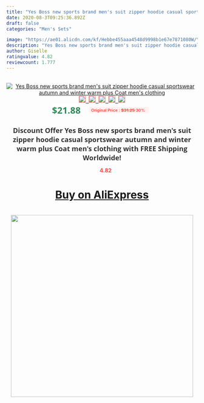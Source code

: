 ```yaml
---
title: "Yes Boss new sports brand men's suit zipper hoodie casual sportswear autumn and winter warm plus Coat men's clothing"
date: 2020-08-3T09:25:36.892Z
draft: false
categories: "Men's Sets"

image: "https://ae01.alicdn.com/kf/Hebbe455aaa4548d9998b1e67e7871080W/Yes-Boss-new-sports-brand-men-s-suit-zipper-hoodie-casual-sportswear-autumn-and-winter-warm.jpg"
description: "Yes Boss new sports brand men's suit zipper hoodie casual sportswear autumn and winter warm plus Coat men's clothing"
author: Giselle
ratingvalue: 4.82
reviewcount: 1.777
---
```

<br>
<div style="text-align: center;">
<a href="https://s.click.aliexpress.com/e/_AqZSDr" target="_blank" rel="nofollow noopener noreferrer"><img alt="Yes Boss new sports brand men's suit zipper hoodie casual sportswear autumn and winter warm plus Coat men's clothing" class="magnifier-image" src="https://ae01.alicdn.com/kf/Hebbe455aaa4548d9998b1e67e7871080W/Yes-Boss-new-sports-brand-men-s-suit-zipper-hoodie-casual-sportswear-autumn-and-winter-warm.jpg_640x640.jpg">
<br>
<img style="border:1px solid salmon" src="https://ae01.alicdn.com/kf/Hebbe455aaa4548d9998b1e67e7871080W/Yes-Boss-new-sports-brand-men-s-suit-zipper-hoodie-casual-sportswear-autumn-and-winter-warm.jpg_120x120.jpg">&nbsp;&nbsp;<img style="border:1px solid salmon" src="https://ae01.alicdn.com/kf/H095807223408466b87974496c23ed2969/Yes-Boss-new-sports-brand-men-s-suit-zipper-hoodie-casual-sportswear-autumn-and-winter-warm.jpg_120x120.jpg">&nbsp;&nbsp;<img style="border:1px solid salmon" src="https://ae01.alicdn.com/kf/H22dea7c6045c429681a225611258566dH/Yes-Boss-new-sports-brand-men-s-suit-zipper-hoodie-casual-sportswear-autumn-and-winter-warm.jpg_120x120.jpg">&nbsp;&nbsp;<img style="border:1px solid salmon" src="https://ae01.alicdn.com/kf/H7f51890cd9f74ae1a3021b2cb45cba83M/Yes-Boss-new-sports-brand-men-s-suit-zipper-hoodie-casual-sportswear-autumn-and-winter-warm.jpg_120x120.jpg">&nbsp;&nbsp;<img style="border:1px solid salmon" src="https://ae01.alicdn.com/kf/Hf13ab04b1d2745738006cd32a270afd0O/Yes-Boss-new-sports-brand-men-s-suit-zipper-hoodie-casual-sportswear-autumn-and-winter-warm.jpg_120x120.jpg"></a></div><br0>
<div style="text-align: center;"><span style="background-color: white; border: 0px; box-sizing: border-box; color: seagreen; display: inline-block; font-family: &quot;open sans&quot; , &quot;arial&quot; , &quot;helvetica&quot; , sans-serif , &quot;heiti&quot;; font-size: 24px; font-stretch: inherit; font-weight: 700; line-height: inherit; margin: 0px 10px 0px 0px; padding: 0px; vertical-align: middle;">$21.88 </span>
<span style="background: rgb(255 , 241 , 241); border-radius: 3px; border: 0px; box-sizing: border-box; color: #ff4747; display: inline-block; font-family: inherit; font-size: 12px; font-stretch: inherit; font-style: inherit; font-variant: inherit; font-weight: 600; line-height: inherit; margin: 0px; padding: 2px 5px; transform: scale(0.9); vertical-align: middle;">Original Price : <b style="text-decoration: line-through;">$31.25 </b> 30%&nbsp;&nbsp;</span></div>
<h1 style="color: #333333; display: inline-block; font-family: &quot;open sans&quot; , &quot;arial&quot; , &quot;helvetica&quot; , sans-serif , &quot;heiti&quot;; font-size: 18px; font-stretch: inherit; font-weight: 700; text-align: center;">Discount Offer Yes Boss new sports brand men's suit zipper hoodie casual sportswear autumn and winter warm plus Coat men's clothing with FREE Shipping Worldwide!</h1>
<div style="color: #ff4747; text-align: center;">
<img src="https://4.bp.blogspot.com/-M0ZcTcb-5uY/XleCXlxnR4I/AAAAAAAAAEc/OrjgMkXV1oMQFaCRZj5HQwOCBcu3w1FegCPcBGAYYCw/s1600/star.png" style="height: 15px;">&nbsp;<b>4.82</b></div>
<div class="button_cont" align="center"><a class="buynow_a" href="https://s.click.aliexpress.com/e/_AqZSDr" target="_blank" rel="nofollow noopener noreferrer"><H1>Buy on AliExpress</H1></a></div><br>
<div class="separator" style="clear: both; text-align: center;">
<img src="https://lh3.googleusercontent.com/-pTy5HemUv9M/XlePHvY0dAI/AAAAAAAAAE4/0nX5iRUoIWY8eMW9Dpxeirr157OZliDIgCLcBGAsYHQ/s1600/badge.gif" width="480">
</div>
